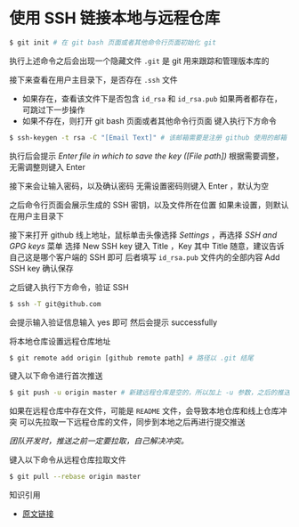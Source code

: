 # 使用 SSH 链接本地与远程仓库

```sh
$ git init # 在 git bash 页面或者其他命令行页面初始化 git
```

执行上述命令之后会出现一个隐藏文件 `.git` 是 git 用来跟踪和管理版本库的

接下来查看在用户主目录下，是否存在 `.ssh` 文件

- 如果存在，查看该文件下是否包含 `id_rsa` 和 `id_rsa.pub` 如果两者都存在，可跳过下一步操作
- 如果不存在，则打开 git bash 页面或者其他命令行页面 键入执行下方命令

```sh
$ ssh-keygen -t rsa -C "[Email Text]" # 该邮箱需要是注册 github 使用的邮箱
```

执行后会提示
_Enter file in which to save the key ([File path])_
根据需要调整，无需调整则键入 Enter

接下来会让输入密码，以及确认密码 无需设置密码则键入 Enter ，默认为空

之后命令行页面会展示生成的 SSH 密钥，以及文件所在位置
如果未设置，则默认在用户主目录下

接下来打开 github 线上地址，鼠标单击头像选择 _Settings_ ，再选择 _SSH and GPG keys_ 菜单
选择 New SSH key
键入 Title ，Key
其中 Title 随意，建议告诉自己这是哪个客户端的 SSH 即可
后者填写 `id_rsa.pub` 文件内的全部内容
Add SSH key 确认保存

之后键入执行下方命令，验证 SSH

```sh
$ ssh -T git@github.com
```

会提示输入验证信息输入 yes 即可 然后会提示 successfully

将本地仓库设置远程仓库地址

```sh
$ git remote add origin [github remote path] # 路径以 .git 结尾
```

键入以下命令进行首次推送

```sh
$ git push -u origin master # 新建远程仓库是空的，所以加上 -u 参数，之后的推送就不用加了
```

如果在远程仓库中存在文件，可能是 `README` 文件，会导致本地仓库和线上仓库冲突
可以先拉取一下远程仓库的文件，同步到本地之后再进行提交推送

_团队开发时，推送之前一定要拉取，自己解决冲突。_

键入以下命令从远程仓库拉取文件

```sh
$ git pull --rebase origin master
```

知识引用

- [原文链接](https://blog.csdn.net/qq_29493173/article/details/113094143)

